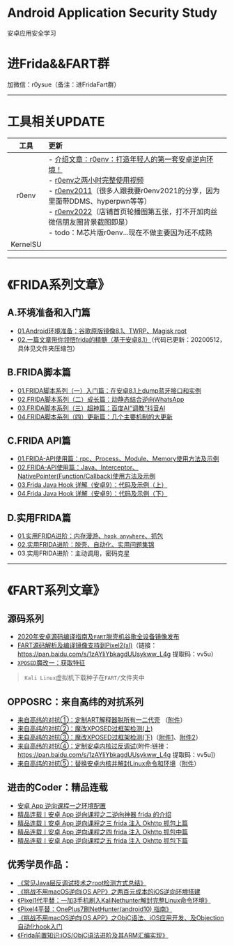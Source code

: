 # Android Application Security Study
安卓应用安全学习


# 进Frida&&FART群

加微信：r0ysue（备注：进FridaFart群）

---

# 工具相关UPDATE

|工具|更新|
|:-:|:-|
|r0env|- [介绍文章：r0env：打造年轻人的第一套安卓逆向环境！](https://mp.weixin.qq.com/s/gBdcaAx8EInRXPUGeJ5ljQ)<br/>- [r0env之两小时完整使用视频](https://www.bilibili.com/video/BV1qQ4y1R7wW)<br/>- [r0env2011](https://t.zsxq.com/10LsaUoNU)（很多人跟我要r0env2021的分享，因为里面带DDMS、hyperpwn等等）<br/>- [r0env2022](https://appli0n8byd8759.h5.xiaoeknow.com)（店铺首页轮播图第五张，打不开加肉丝微信朋友圈背景截图即是）<br/>- todo：M芯片版r0env...现在不做主要因为还不成熟|
|KernelSU||

---

# 《FRIDA系列文章》

## A.环境准备和入门篇

- [01.Android环境准备：谷歌原版镜像8.1、TWRP、Magisk root](FRIDA/A01/README.md)
- [02.一篇文章带你领悟frida的精髓（基于安卓8.1）](FRIDA/A02/README.md)（代码已更新：20200512，具体见文件夹压缩包）

## B.FRIDA脚本篇

- [01.FRIDA脚本系列（一）入门篇：在安卓8.1上dump蓝牙接口和实例](FRIDA/B01/README.md)
- [02.FRIDA脚本系列（二）成长篇：动静态结合逆向WhatsApp](FRIDA/B02/README.md)
- [03.FRIDA脚本系列（三）超神篇：百度AI“调教”抖音AI](FRIDA/B03/README.md)
- [04.FRIDA脚本系列（四）更新篇：几个主要机制的大更新](FRIDA/B04/README.md)

## C.FRIDA API篇

- [01.FRIDA-API使用篇：rpc、Process、Module、Memory使用方法及示例](https://www.anquanke.com/post/id/195215)
- [02.FRIDA-API使用篇：Java、Interceptor、NativePointer(Function/Callback)使用方法及示例](https://www.anquanke.com/post/id/195869)
- [03.Frida Java Hook 详解（安卓9）：代码及示例（上）](https://mp.weixin.qq.com/s/2BdX-rtAu8WZuzY3pK94NQ)
- [04.Frida Java Hook 详解（安卓9）：代码及示例（下）](https://mp.weixin.qq.com/s/heK_r0zXo_6_RoA37yPtGQ)

## D.实用FRIDA篇

- [01.实用FRIDA进阶：内存漫游、`hook anywhere`、抓包](https://www.anquanke.com/post/id/197657)
- [02.实用FRIDA进阶：脱壳、自动化、实用问题集锦](https://www.anquanke.com/post/id/197670)
- 03.实用FRIDA进阶：主动调用，密码克星

---

# 《FART系列文章》

## 源码系列

- [2020年安卓源码编译指南及`FART`脱壳机谷歌全设备镜像发布](https://www.anquanke.com/post/id/199898)
- [FART源码解析及编译镜像支持到Pixel2(xl)](https://www.anquanke.com/post/id/201896)（链接：https://pan.baidu.com/s/1zAYliYbkagdUUsykww_L4g 提取码：vv5u）
- [`XPOSED`魔改一：获取特征](FART/xposed1.md)

> `Kali Linux`虚拟机下载种子在`FART/`文件夹中

## OPPOSRC：来自高纬的对抗系列

- [来自高纬的对抗①：定制ART解释器脱所有一二代壳](https://mp.weixin.qq.com/s/3tjY_03aLeluwXZGgl3ftw)  （[附件](FART/H1/attachment)）
- [来自高纬的对抗②：魔改XPOSED过框架检测(上)](https://mp.weixin.qq.com/s/c97zoTxRrEeYLvD8YwIUVQ)
- [来自高纬的对抗③：魔改XPOSED过框架检测(下)](https://mp.weixin.qq.com/s/YAMCrQSi0LFJGNIwB9qHDA)（[附件1](https://t.zsxq.com/eQR3fMf)、[附件2](https://t.zsxq.com/BqFAIEu)）
- [来自高纬的对抗④：定制安卓内核过反调试](https://mp.weixin.qq.com/s/CC40CwUS6jwNTc_by1zPlA)(附件:链接：https://pan.baidu.com/s/1zAYliYbkagdUUsykww_L4g 提取码：vv5u])
- [来自高纬的对抗⑤：替换安卓内核并解封Linux命令和环境](https://mp.weixin.qq.com/s/PIiGZKW6oQnOAwlCqvcU0g)（[附件](https://t.zsxq.com/jqNZrrr)）

## 进击的Coder：精品连载

- [安卓 App 逆向课程一之环境配置](https://mp.weixin.qq.com/s/YyDP_Lfk7kxOZf7F5SViLw)
- [精品连载丨安卓 App 逆向课程之二逆向神器 frida 的介绍](https://mp.weixin.qq.com/s/5LpaRY1O9br1ZnRNA-gH6Q)
- [精品连载丨安卓 App 逆向课程之三 frida 注入 Okhttp 抓包上篇](https://mp.weixin.qq.com/s/F_UGRoAsfDW4SAa7cXMKrg)
- [精品连载丨安卓 App 逆向课程之四 frida 注入 Okhttp 抓包中篇](https://mp.weixin.qq.com/s/PICqN6K_LFGHkjyiXkPzUw)
- [精品连载丨安卓 App 逆向课程之五 frida 注入 Okhttp 抓包下篇](https://mp.weixin.qq.com/s/SBEKXSO6LrFYsO5pOtfxJA)

##  优秀学员作品：

- [《常见Java层反调试技术之root检测方式总结》](Student/001)
- [《挑战不用macOS逆向iOS APP》之两百元成本的iOS逆向环境搭建](Student/002)
- [《Pixel1代平替：一加3手机刷入KaliNethunter解封完整Linux命令环境》](Student/003)
- [《Pixel4平替：OnePlus7刷NetHunter(android10) 指南》](Student/004)
- [《挑战不用macOS逆向iOS APP》之ObjC语法、iOS应用开发、及Objection自动化hook入门](Student/005)
- [《Frida前置知识:iOS/ObjC语法进阶及其ARM汇编实现》](Student/006)
